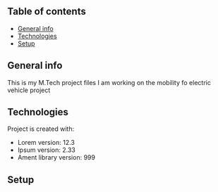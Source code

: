 ## Table of contents
* [General info](#general-info)
* [Technologies](#technologies)
* [Setup](#setup)

## General info
This is my M.Tech project files I am working on the mobility fo electric vehicle project
	
## Technologies
Project is created with:
* Lorem version: 12.3
* Ipsum version: 2.33
* Ament library version: 999
	
## Setup

